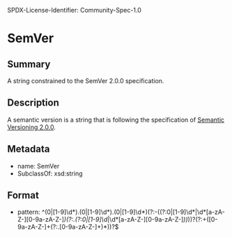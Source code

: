 SPDX-License-Identifier: Community-Spec-1.0

# SemVer

## Summary

A string constrained to the SemVer 2.0.0 specification.

## Description

A semantic version is a string
that is following the specification of [Semantic Versioning 2.0.0](https://semver.org/).

## Metadata

- name: SemVer
- SubclassOf: xsd:string

## Format

- pattern: ^(0|[1-9]\d*)\.(0|[1-9]\d*)\.(0|[1-9]\d*)(?:-((?:0|[1-9]\d*|\d*[a-zA-Z-][0-9a-zA-Z-]*)(?:\.(?:0|[1-9]\d*|\d*[a-zA-Z-][0-9a-zA-Z-]*))*))?(?:\+([0-9a-zA-Z-]+(?:\.[0-9a-zA-Z-]+)*))?$

